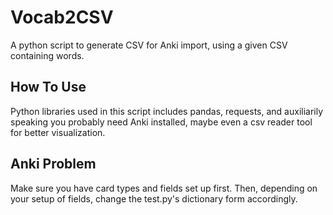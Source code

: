 # Vocab2CSV
A python script to generate CSV for Anki import, using a given CSV containing words.

## How To Use
Python libraries used in this script includes pandas, requests, and auxiliarily speaking you probably need Anki installed, maybe even a csv reader tool for better visualization.

## Anki Problem
Make sure you have card types and fields set up first. Then, depending on your setup of fields, change the test.py's dictionary form accordingly.
